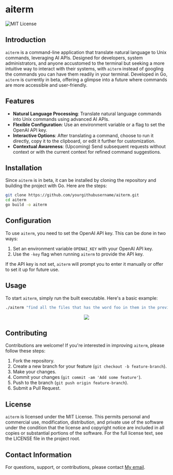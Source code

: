 # aiterm

![MIT License](https://img.shields.io/badge/license-MIT-green.svg)

## Introduction

`aiterm` is a command-line application that translate natural 
language to Unix commands, leveraging AI APIs. Designed for developers, system administrators, 
and anyone accustomed to the terminal but seeking a more intuitive way 
to interact with their systems, with `aiterm` instead of googling the commands you can have them 
readily in your terminal. Developed in Go, `aiterm` is currently 
in beta, offering a glimpse into a future where commands are more accessible 
and user-friendly.

## Features

- **Natural Language Processing**: Translate natural language commands into Unix commands using advanced AI APIs.
- **Flexible Configuration**: Use an environment variable or a flag to set the OpenAI API key.
- **Interactive Options**: After translating a command, choose to run it directly, copy it to the clipboard, or edit it further for customization.
- **Contextual Awareness**: (Upcoming) Send subsequent requests without context or with the current context for refined command suggestions.

## Installation

Since `aiterm` is in beta, it can be installed by cloning the repository and building the project with Go. Here are the steps:

```bash
git clone https://github.com/yourgithubusername/aiterm.git
cd aiterm
go build -o aiterm
```
## Configuration

To use `aiterm`, you need to set the OpenAI API key. This can be done in two ways:

1. Set an environment variable `OPENAI_KEY` with your OpenAI API key.
2. Use the `-key` flag when running `aiterm` to provide the API key.

If the API key is not set, `aiterm` will prompt you to enter it manually or offer to set it up for future use.

## Usage

To start `aiterm`, simply run the built executable. Here's a basic example:

```bash
./aiterm "find all the files that has the word foo in them in the previous directory"
```
<p align="center">
  <img alig src="https://github.com/Thakay/aiterm/blob/main/usage.gif" />
</p>

## Contributing

Contributions are welcome! If you're interested in improving `aiterm`, please follow these steps:

1. Fork the repository.
2. Create a new branch for your feature (`git checkout -b feature-branch`).
3. Make your changes.
4. Commit your changes (`git commit -am 'Add some feature'`).
5. Push to the branch (`git push origin feature-branch`).
6. Submit a Pull Request.


## License

`aiterm` is licensed under the MIT License. This permits personal and commercial use, modification, distribution, and private use of the software under the condition that the license and copyright notice are included in all copies or substantial portions of the software. For the full license text, see the LICENSE file in the project root.

## Contact Information

For questions, support, or contributions, please contact [My email](mailto:your.email@example.com).

